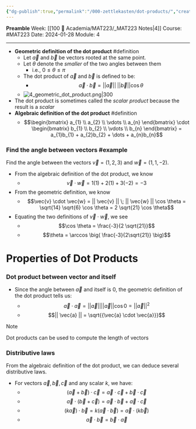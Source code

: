 ```yaml
---
{"dg-publish":true,"permalink":"/000-zettlekasten/dot-products/","created":"2024-01-28T02:43:31.751-05:00","updated":"2024-01-28T15:02:49.130-05:00"}
---
```


**Preamble**
Week: [[100 📒 Academia/MAT223/_MAT223 Notes\|4]]
Course: #MAT223
Date: 2024-01-28
Module: 4

---

- **Geometric definition of the dot product** #definition
	- Let $\vec{a}$ and $\vec{b}$ be vectors rooted at the same point.
	- Let $\theta$ denote the *smaller* of the two angles between them
		- i.e., $0 \leq \theta \leq \pi$
	- The dot product of $\vec{a}$ and $\vec{b}$ is defined to be:
		- $$\vec{a} \cdot \vec{b} = ||\vec{a}|| \;  ||\vec{b}|| \cos \theta$$
	- ![4_geometric_dot_product.png|300](/img/user/Files/mat223/4_geometric_dot_product.png)
- The dot product is sometimes called the *scalar product* because the result is a *scalar*
- **Algebraic definition of the dot product** #definition 
	- $$\begin{bmatrix} a_{1} \\ a_{2} \\ \vdots \\ a_{n} \end{bmatrix} \cdot \begin{bmatrix} b_{1} \\ b_{2} \\ \vdots \\ b_{n} \end{bmatrix} = a_{1}b_{1} + a_{2}b_{2} + \dots + a_{n}b_{n}$$

### Find the angle between vectors #example

Find the angle between the vectors $\vec{v} = (1,2,3)$ and $\vec{w} = (1,1,-2)$.

- From the algebraic definition of the dot product, we know
	- $$\vec{v} \cdot \vec{w} = 1(1) + 2(1) + 3(-2) = -3$$
- From the geometric definition, we know
	- $$\vec{v} \cdot \vec{w} = || \vec{v} || \; || \vec{w} || \cos \theta = \sqrt{14} \sqrt{6} \cos \theta = 2 \sqrt{21} \cos \theta$$
- Equating the two definitions of $\vec{v} \cdot \vec{w}$, we see
	- $$\cos \theta = \frac{-3}{2 \sqrt{21}}$$
	- $$\theta = \arccos \big( \frac{-3}{2\sqrt{21}} \big)$$


# Properties of Dot Products

### Dot product between vector and itself

- Since the angle between $\vec{a}$ and itself is 0, the geometric definition of the dot product tells us:
	- $$\vec{a} \cdot \vec{a} = || \vec{a}|| ||\vec{a}|| \cos 0 = || \vec{a} || ^ {2}$$
	- $$|| \vec{a} || = \sqrt{{\vec{a} \cdot \vec{a}}}$$
> [!note] 
> Dot products can be used to compute the length of vectors

### Distributive laws
From the algebraic definition of the dot product, we can deduce several distributive laws.

- For vectors $\vec{a}, \vec{b}, \vec{c}$ and any scalar $k$, we have:
	- $$ (\vec{a} + \vec{b})\cdot \vec{c} = \vec{a} \cdot \vec{c} + \vec{b} \cdot \vec{c}$$
	- $$\vec{a} \cdot (\vec{b} + \vec{c}) = \vec{a} \cdot \vec{b} + \vec{a} \cdot \vec{c}$$
	- $$(k \vec{a}) \cdot \vec{b} = k(\vec{a} \cdot \vec{b}) = \vec{a} \cdot (k \vec{b})$$
	- $$\vec{a} \cdot \vec{b} = \vec{b} \cdot \vec{a}$$
